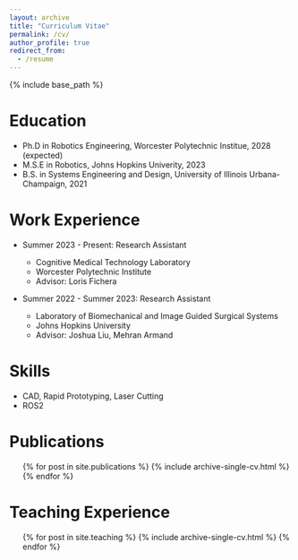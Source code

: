 ```yaml
---
layout: archive
title: "Curriculum Vitae"
permalink: /cv/
author_profile: true
redirect_from:
  - /resume
---
```


{% include base_path %}

Education
======
* Ph.D in Robotics Engineering, Worcester Polytechnic Institue, 2028 (expected)
* M.S.E in Robotics, Johns Hopkins Univerity, 2023
* B.S. in Systems Engineering and Design, University of Illinois Urbana-Champaign, 2021


Work Experience
======
* Summer 2023 - Present: Research Assistant
  * Cognitive Medical Technology Laboratory
  * Worcester Polytechnic Institute
  * Advisor: Loris Fichera

* Summer 2022 - Summer 2023: Research Assistant
  * Laboratory of Biomechanical and Image Guided Surgical Systems
  * Johns Hopkins University
  * Advisor: Joshua Liu, Mehran Armand
  
Skills
======
* CAD, Rapid Prototyping, Laser Cutting
* ROS2

Publications
======
  <ul>{% for post in site.publications %}
    {% include archive-single-cv.html %}
  {% endfor %}</ul>
  
<!-- Talks
======
  <ul>{% for post in site.talks %}
    {% include archive-single-talk-cv.html %}
  {% endfor %}</ul> -->
  
Teaching Experience
======
  <ul>{% for post in site.teaching %}
    {% include archive-single-cv.html %}
  {% endfor %}</ul>
  
<!-- Service and leadership
======
* Currently signed in to 43 different slack teams -->
